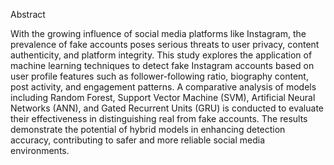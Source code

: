 Abstract

With the growing influence of social media platforms like Instagram, the prevalence of fake accounts poses serious threats to user privacy, content authenticity, and platform integrity. This study explores the application of machine learning techniques to detect fake Instagram accounts based on user profile features such as follower-following ratio, biography content, post activity, and engagement patterns. A comparative analysis of models including Random Forest, Support Vector Machine (SVM), Artificial Neural Networks (ANN), and Gated Recurrent Units (GRU) is conducted to evaluate their effectiveness in distinguishing real from fake accounts. The results demonstrate the potential of hybrid models in enhancing detection accuracy, contributing to safer and more reliable social media environments.
